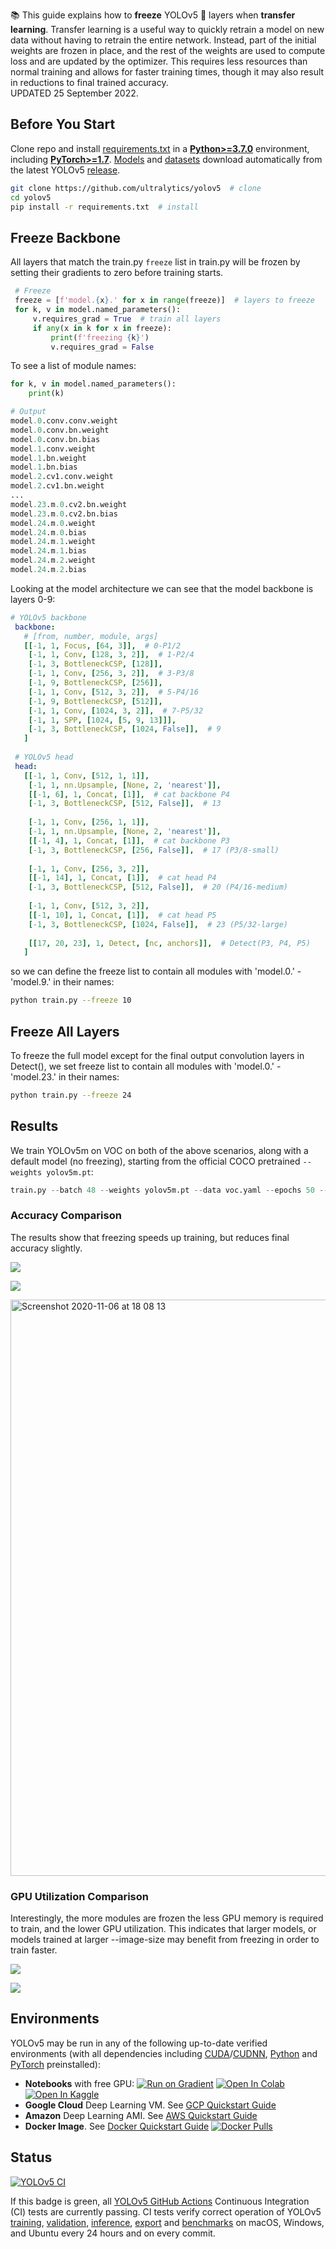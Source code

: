 📚 This guide explains how to **freeze** YOLOv5 🚀 layers when **transfer learning**. Transfer learning is a useful way to quickly retrain a model on new data without having to retrain the entire network. Instead, part of the initial weights are frozen in place, and the rest of the weights are used to compute loss and are updated by the optimizer. This requires less resources than normal training and allows for faster training times, though it may also result in reductions to final trained accuracy.  
UPDATED 25 September 2022.


## Before You Start

Clone repo and install [requirements.txt](https://github.com/ultralytics/yolov5/blob/master/requirements.txt) in a [**Python>=3.7.0**](https://www.python.org/) environment, including [**PyTorch>=1.7**](https://pytorch.org/get-started/locally/). [Models](https://github.com/ultralytics/yolov5/tree/master/models) and [datasets](https://github.com/ultralytics/yolov5/tree/master/data) download automatically from the latest YOLOv5 [release](https://github.com/ultralytics/yolov5/releases).

```bash
git clone https://github.com/ultralytics/yolov5  # clone
cd yolov5
pip install -r requirements.txt  # install
```

## Freeze Backbone

All layers that match the train.py `freeze` list in train.py will be frozen by setting their gradients to zero before training starts.
```python
 # Freeze 
 freeze = [f'model.{x}.' for x in range(freeze)]  # layers to freeze 
 for k, v in model.named_parameters(): 
     v.requires_grad = True  # train all layers 
     if any(x in k for x in freeze): 
         print(f'freezing {k}') 
         v.requires_grad = False 
```

To see a list of module names:
```python
for k, v in model.named_parameters():
    print(k)

# Output
model.0.conv.conv.weight
model.0.conv.bn.weight
model.0.conv.bn.bias
model.1.conv.weight
model.1.bn.weight
model.1.bn.bias
model.2.cv1.conv.weight
model.2.cv1.bn.weight
...
model.23.m.0.cv2.bn.weight
model.23.m.0.cv2.bn.bias
model.24.m.0.weight
model.24.m.0.bias
model.24.m.1.weight
model.24.m.1.bias
model.24.m.2.weight
model.24.m.2.bias
```

Looking at the model architecture we can see that the model backbone is layers 0-9:
```yaml
# YOLOv5 backbone 
 backbone: 
   # [from, number, module, args] 
   [[-1, 1, Focus, [64, 3]],  # 0-P1/2 
    [-1, 1, Conv, [128, 3, 2]],  # 1-P2/4 
    [-1, 3, BottleneckCSP, [128]], 
    [-1, 1, Conv, [256, 3, 2]],  # 3-P3/8 
    [-1, 9, BottleneckCSP, [256]], 
    [-1, 1, Conv, [512, 3, 2]],  # 5-P4/16 
    [-1, 9, BottleneckCSP, [512]], 
    [-1, 1, Conv, [1024, 3, 2]],  # 7-P5/32 
    [-1, 1, SPP, [1024, [5, 9, 13]]], 
    [-1, 3, BottleneckCSP, [1024, False]],  # 9 
   ] 
  
 # YOLOv5 head 
 head: 
   [[-1, 1, Conv, [512, 1, 1]], 
    [-1, 1, nn.Upsample, [None, 2, 'nearest']], 
    [[-1, 6], 1, Concat, [1]],  # cat backbone P4 
    [-1, 3, BottleneckCSP, [512, False]],  # 13 
  
    [-1, 1, Conv, [256, 1, 1]], 
    [-1, 1, nn.Upsample, [None, 2, 'nearest']], 
    [[-1, 4], 1, Concat, [1]],  # cat backbone P3 
    [-1, 3, BottleneckCSP, [256, False]],  # 17 (P3/8-small) 
  
    [-1, 1, Conv, [256, 3, 2]], 
    [[-1, 14], 1, Concat, [1]],  # cat head P4 
    [-1, 3, BottleneckCSP, [512, False]],  # 20 (P4/16-medium) 
  
    [-1, 1, Conv, [512, 3, 2]], 
    [[-1, 10], 1, Concat, [1]],  # cat head P5 
    [-1, 3, BottleneckCSP, [1024, False]],  # 23 (P5/32-large) 
  
    [[17, 20, 23], 1, Detect, [nc, anchors]],  # Detect(P3, P4, P5) 
   ] 
```

so we can define the freeze list to contain all modules with 'model.0.' - 'model.9.' in their names:
```bash
python train.py --freeze 10
```

## Freeze All Layers

To freeze the full model except for the final output convolution layers in Detect(), we set freeze list to contain all modules with 'model.0.' - 'model.23.' in their names:
```bash
python train.py --freeze 24
```

## Results

We train YOLOv5m on VOC on both of the above scenarios, along with a default model (no freezing), starting from the official COCO pretrained `--weights yolov5m.pt`:
```python
train.py --batch 48 --weights yolov5m.pt --data voc.yaml --epochs 50 --cache --img 512 --hyp hyp.finetune.yaml
```

### Accuracy Comparison

The results show that freezing speeds up training, but reduces final accuracy slightly.

![](https://user-images.githubusercontent.com/26833433/98394454-11579f80-205b-11eb-8e57-d8318e1cc2f8.png)

![](https://user-images.githubusercontent.com/26833433/98394459-13216300-205b-11eb-871b-49e20691a423.png)

<img width="922" alt="Screenshot 2020-11-06 at 18 08 13" src="https://user-images.githubusercontent.com/26833433/98394485-22081580-205b-11eb-9e37-1f9869fe91d8.png">

### GPU Utilization Comparison

Interestingly, the more modules are frozen the less GPU memory is required to train, and the lower GPU utilization. This indicates that larger models, or models trained at larger --image-size may benefit from freezing in order to train faster.

![](https://user-images.githubusercontent.com/26833433/98394920-c2f6d080-205b-11eb-9611-fd68522b4e0e.png)

![](https://user-images.githubusercontent.com/26833433/98394918-bf634980-205b-11eb-948d-311036ef9325.png)


## Environments

YOLOv5 may be run in any of the following up-to-date verified environments (with all dependencies including [CUDA](https://developer.nvidia.com/cuda)/[CUDNN](https://developer.nvidia.com/cudnn), [Python](https://www.python.org/) and [PyTorch](https://pytorch.org/) preinstalled):

- **Notebooks** with free GPU: <a href="https://bit.ly/yolov5-paperspace-notebook"><img src="https://assets.paperspace.io/img/gradient-badge.svg" alt="Run on Gradient"></a> <a href="https://colab.research.google.com/github/ultralytics/yolov5/blob/master/tutorial.ipynb"><img src="https://colab.research.google.com/assets/colab-badge.svg" alt="Open In Colab"></a> <a href="https://www.kaggle.com/ultralytics/yolov5"><img src="https://kaggle.com/static/images/open-in-kaggle.svg" alt="Open In Kaggle"></a>
- **Google Cloud** Deep Learning VM. See [GCP Quickstart Guide](https://docs.ultralytics.com/yolov5/environments/google_cloud_quickstart_tutorial/)
- **Amazon** Deep Learning AMI. See [AWS Quickstart Guide](https://docs.ultralytics.com/yolov5/environments/aws_quickstart_tutorial/)
- **Docker Image**. See [Docker Quickstart Guide](https://docs.ultralytics.com/yolov5/environments/docker_image_quickstart_tutorial/) <a href="https://hub.docker.com/r/ultralytics/yolov5"><img src="https://img.shields.io/docker/pulls/ultralytics/yolov5?logo=docker" alt="Docker Pulls"></a>


## Status

<a href="https://github.com/ultralytics/yolov5/actions/workflows/ci-testing.yml"><img src="https://github.com/ultralytics/yolov5/actions/workflows/ci-testing.yml/badge.svg" alt="YOLOv5 CI"></a>

If this badge is green, all [YOLOv5 GitHub Actions](https://github.com/ultralytics/yolov5/actions) Continuous Integration (CI) tests are currently passing. CI tests verify correct operation of YOLOv5 [training](https://github.com/ultralytics/yolov5/blob/master/train.py), [validation](https://github.com/ultralytics/yolov5/blob/master/val.py), [inference](https://github.com/ultralytics/yolov5/blob/master/detect.py), [export](https://github.com/ultralytics/yolov5/blob/master/export.py) and [benchmarks](https://github.com/ultralytics/yolov5/blob/master/benchmarks.py) on macOS, Windows, and Ubuntu every 24 hours and on every commit.